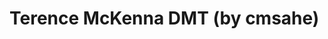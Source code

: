 <!--
id: 35069956748
link: http://tumblr.atmos.org/post/35069956748/terence-mckenna-dmt-by-cmsahe
slug: terence-mckenna-dmt-by-cmsahe
date: Mon Nov 05 2012 11:43:25 GMT-0800 (PST)
publish: 2012-11-05
tags: 
title: Terence McKenna DMT (by cmsahe)
-->


Terence McKenna DMT (by cmsahe)
===============================



